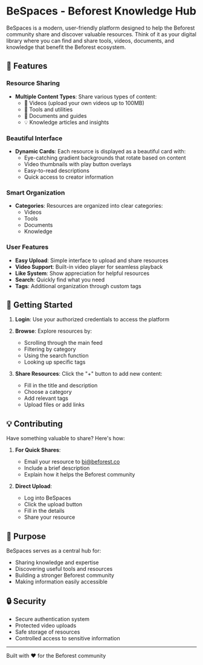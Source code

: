 # BeSpaces - Beforest Knowledge Hub

BeSpaces is a modern, user-friendly platform designed to help the Beforest community share and discover valuable resources. Think of it as your digital library where you can find and share tools, videos, documents, and knowledge that benefit the Beforest ecosystem.

## 🌟 Features

### Resource Sharing
- **Multiple Content Types**: Share various types of content:
  - 🎥 Videos (upload your own videos up to 100MB)
  - 🔧 Tools and utilities
  - 📄 Documents and guides
  - 💡 Knowledge articles and insights

### Beautiful Interface
- **Dynamic Cards**: Each resource is displayed as a beautiful card with:
  - Eye-catching gradient backgrounds that rotate based on content
  - Video thumbnails with play button overlays
  - Easy-to-read descriptions
  - Quick access to creator information

### Smart Organization
- **Categories**: Resources are organized into clear categories:
  - Videos
  - Tools
  - Documents
  - Knowledge

### User Features
- **Easy Upload**: Simple interface to upload and share resources
- **Video Support**: Built-in video player for seamless playback
- **Like System**: Show appreciation for helpful resources
- **Search**: Quickly find what you need
- **Tags**: Additional organization through custom tags

## 🚀 Getting Started

1. **Login**: Use your authorized credentials to access the platform
2. **Browse**: Explore resources by:
   - Scrolling through the main feed
   - Filtering by category
   - Using the search function
   - Looking up specific tags

3. **Share Resources**: Click the "+" button to add new content:
   - Fill in the title and description
   - Choose a category
   - Add relevant tags
   - Upload files or add links

## 💡 Contributing

Have something valuable to share? Here's how:

1. **For Quick Shares**: 
   - Email your resource to bi@beforest.co
   - Include a brief description
   - Explain how it helps the Beforest community

2. **Direct Upload**:
   - Log into BeSpaces
   - Click the upload button
   - Fill in the details
   - Share your resource

## 🎯 Purpose

BeSpaces serves as a central hub for:
- Sharing knowledge and expertise
- Discovering useful tools and resources
- Building a stronger Beforest community
- Making information easily accessible

## 🔒 Security

- Secure authentication system
- Protected video uploads
- Safe storage of resources
- Controlled access to sensitive information

---

Built with ❤️ for the Beforest community
